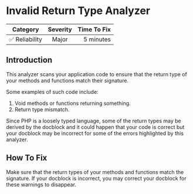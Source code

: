 # Invalid Return Type Analyzer

| Category       | Severity   | Time To Fix  |
| -------------  |:----------:| ------------:|
| :white_check_mark: Reliability | Major     | 5 minutes    |

## Introduction

This analyzer scans your application code to ensure that the return type of your methods and functions match their signature.

Some examples of such code include:

1. Void methods or functions returning something.
2. Return type mismatch.

Since PHP is a loosely typed language, some of the return types may be derived by the docblock and it could happen that your code is correct but your docblock may be incorrect for some of the errors highlighted by this analyzer.

## How To Fix

Make sure that the return types of your methods and functions match the signature. If your docblock is incorrect, you may correct your docblock for these warnings to disappear.